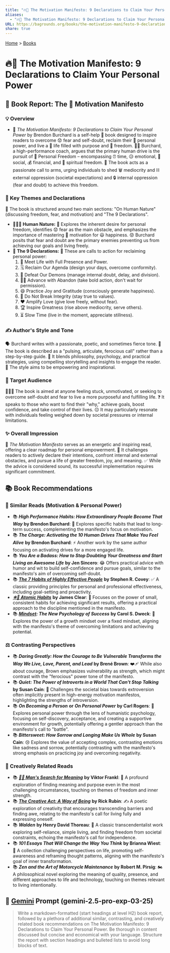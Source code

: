 ```yaml
---
title: "🔥📜 The Motivation Manifesto: 9 Declarations to Claim Your Personal Power"
aliases:
  - "🔥📜 The Motivation Manifesto: 9 Declarations to Claim Your Personal Power"
URL: https://bagrounds.org/books/the-motivation-manifesto-9-declarations-to-claim-your-personal-power
share: true
---
```

[Home](../index.md) > [Books](./index.md)  
# 🔥📜 The Motivation Manifesto: 9 Declarations to Claim Your Personal Power  
## 📖 Book Report: The 🚀 Motivation Manifesto  
  
### 💡 Overview  
* 📖 *The Motivation Manifesto: 9 Declarations to Claim Your Personal Power* by Brendon Burchard is a self-help 🚀 book designed to inspire readers to overcome 😟 fear and self-doubt, reclaim their 💪 personal power, and live a 🎯 life filled with purpose and 🌟 freedom. 🧑‍🏫 Burchard, a high-performance coach, argues that the primary human drive is the pursuit of 🔑 Personal Freedom – encompassing ⏰ time, 😥 emotional, 👥 social, 💰 financial, and 🙏 spiritual freedom. 📣 The book acts as a passionate call to arms, urging individuals to shed 🗑️ mediocrity and ⛓️ external oppression (societal expectations) and 🔒 internal oppression (fear and doubt) to achieve this freedom.  
  
### 🔑 Key Themes and Declarations  
📖 The book is structured around two main sections: "On Human Nature" (discussing freedom, fear, and motivation) and "The 9 Declarations".  
* 🧑‍🤝‍🧑 **Human Nature:** 🧠 Explores the inherent desire for personal freedom, identifies 😟 fear as the main obstacle, and emphasizes the importance of mastering 💪 motivation for 😃 happiness. 😟 Burchard posits that fear and doubt are the primary enemies preventing us from achieving our goals and living freely.  
* 📜 **The 9 Declarations:** 🚀 These are calls to action for reclaiming personal power:  
    1. 🌟 Meet Life with Full Presence and Power.  
    2. 🗓️ Reclaim Our Agenda (design your days, overcome conformity).  
    3. 👿 Defeat Our Demons (manage internal doubt, delay, and division).  
    4. 🏃‍♀️ Advance with Abandon (take bold action, don't wait for permission).  
    5. 😄 Practice Joy and Gratitude (consciously generate happiness).  
    6. 💯 Do Not Break Integrity (stay true to values).  
    7. ❤️ Amplify Love (give love freely, without fear).  
    8. 🏆 Inspire Greatness (rise above mediocrity, serve others).  
    9. ⏳ Slow Time (live in the moment, appreciate stillness).  
  
### ✍️ Author's Style and Tone  
🗣️ Burchard writes with a passionate, poetic, and sometimes fierce tone. 📕 The book is described as a "pulsing, articulate, ferocious call" rather than a step-by-step guide. 🧠 It blends philosophy, psychology, and practical strategies, using compelling storytelling and insights to engage the reader. 🌟 The style aims to be empowering and inspirational.  
  
### 🎯 Target Audience  
🧑‍🤝‍🧑 The book is aimed at anyone feeling stuck, unmotivated, or seeking to overcome self-doubt and fear to live a more purposeful and fulfilling life. ❓ It speaks to those who want to find their "why," achieve goals, boost confidence, and take control of their lives. 😔 It may particularly resonate with individuals feeling weighed down by societal pressures or internal limitations.  
  
### ✨ Overall Impression  
📖 *The Motivation Manifesto* serves as an energetic and inspiring read, offering a clear roadmap for personal empowerment. 🚀 It challenges readers to actively declare their intentions, confront internal and external obstacles, and pursue a life of greater freedom, joy, and meaning. ✅ While the advice is considered sound, its successful implementation requires significant commitment.  
  
## 📚 Book Recommendations  
  
### 🌟 Similar Reads (Motivation & Personal Power)  
* 📚 ***High Performance Habits: How Extraordinary People Become That Way*** **by Brendon Burchard**: 🧠 Explores specific habits that lead to long-term success, complementing the manifesto's focus on motivation.  
* 📚 ***The Charge: Activating the 10 Human Drives That Make You Feel Alive*** **by Brendon Burchard**: ⚡ Another work by the same author focusing on activating drives for a more engaged life.  
* 📚 ***You Are a Badass: How to Stop Doubting Your Greatness and Start Living an Awesome Life*** **by Jen Sincero**: 😂 Offers practical advice with humor and wit to build self-confidence and pursue goals, similar to the manifesto's aim of overcoming self-doubt.  
* 📚 ***[The 7 Habits of Highly Effective People](./the-7-habits-of-highly-effective-people.md)*** **by Stephen R. Covey**: ✅ A classic providing principles for personal and professional effectiveness, including goal-setting and proactivity.  
* ***[⚛️🔄 Atomic Habits](./atomic-habits.md)*** **by James Clear**: 🔬 Focuses on the power of small, consistent habits for achieving significant results, offering a practical approach to the discipline mentioned in the manifesto.  
* 📚 ***[Mindset](./mindset.md): The New Psychology of Success*** **by Carol S. Dweck**: 🧠 Explores the power of a growth mindset over a fixed mindset, aligning with the manifesto's theme of overcoming limitations and achieving potential.  
  
### ⚖️ Contrasting Perspectives  
* 📚 ***Daring Greatly: How the Courage to Be Vulnerable Transforms the Way We Live, Love, Parent, and Lead*** **by Brené Brown**: ❤️‍🩹 While also about courage, Brown emphasizes vulnerability as strength, which might contrast with the "ferocious" power tone of the manifesto.  
* 📚 ***Quiet: The Power of Introverts in a World That Can't Stop Talking*** **by Susan Cain**: 🤫 Challenges the societal bias towards extroversion often implicitly present in high-energy motivation manifestos, highlighting the strengths of introversion.  
* 📚 ***On Becoming a Person*** **or** ***On Personal Power*** **by Carl Rogers**: 🌱 Explores personal power through the lens of humanistic psychology, focusing on self-discovery, acceptance, and creating a supportive environment for growth, potentially offering a gentler approach than the manifesto's call to "battle".  
* 📚 ***Bittersweet: How Sorrow and Longing Make Us Whole*** **by Susan Cain**: 😢 Explores the value of accepting complex, contrasting emotions like sadness and sorrow, potentially contrasting with the manifesto's strong emphasis on practicing joy and overcoming negativity.  
  
### 🎨 Creatively Related Reads  
* 📚 ***[🔦💡 Man's Search for Meaning](./mans-search-for-meaning.md)*** **by Viktor Frankl**: 🤔 A profound exploration of finding meaning and purpose even in the most challenging circumstances, touching on themes of freedom and inner strength.  
* 📚 ***[The Creative Act: A Way of Being](./the-creative-act.md)*** **by Rick Rubin**: ✍️ A poetic exploration of creativity that encourages transcending barriers and finding awe, relating to the manifesto's call for living fully and expressing oneself.  
* 📚 ***Walden*** **by Henry David Thoreau**: 🌳 A classic transcendentalist work exploring self-reliance, simple living, and finding freedom from societal constraints, echoing the manifesto's call for independence.  
* 📚 ***101 Essays That Will Change the Way You Think*** **by Brianna Wiest**: 🤯 A collection challenging perspectives on life, promoting self-awareness and reframing thought patterns, aligning with the manifesto's goal of inner transformation.  
* 📚 ***Zen and the Art of Motorcycle Maintenance*** **by Robert M. Pirsig**: 🏍️ A philosophical novel exploring the meaning of quality, presence, and different approaches to life and technology, touching on themes relevant to living intentionally.  
  
## 💬 [Gemini](../software/gemini.md) Prompt (gemini-2.5-pro-exp-03-25)  
> Write a markdown-formatted (start headings at level H2) book report, followed by a plethora of additional similar, contrasting, and creatively related book recommendations on The Motivation Manifesto: 9 Declarations to Claim Your Personal Power. Be thorough in content discussed but concise and economical with your language. Structure the report with section headings and bulleted lists to avoid long blocks of text.